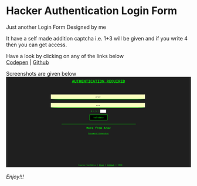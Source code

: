 # Hacker Authentication Login Form
Just another Login Form Designed by me

It have a self made addition captcha i.e. 1+3 will be given and if you write 4 then you can get access.

Have a look by clicking on any of the links below  
[Codepen](https://codepen.io/gauravsachdeva/pen/JBbJLq) | 
[Github](http://iamarav.github.io/HTML/hacker-auth-login-form)

Screenshots are given below  
![Login Form](./files/img/hacker-auth-login-form-ss.PNG)

_Enjoy!!!_
